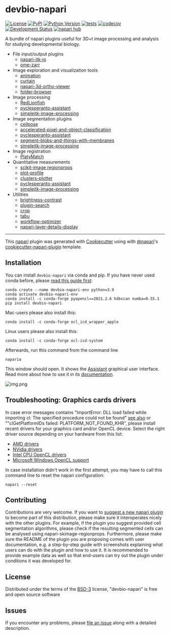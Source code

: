 # devbio-napari

[![License](https://img.shields.io/pypi/l/devbio-napari.svg?color=green)](https://github.com/haesleinhuepf/devbio-napari/raw/master/LICENSE)
[![PyPI](https://img.shields.io/pypi/v/devbio-napari.svg?color=green)](https://pypi.org/project/devbio-napari)
[![Python Version](https://img.shields.io/pypi/pyversions/devbio-napari.svg?color=green)](https://python.org)
[![tests](https://github.com/haesleinhuepf/devbio-napari/workflows/tests/badge.svg)](https://github.com/haesleinhuepf/napari-plot-profile/actions)
[![codecov](https://codecov.io/gh/haesleinhuepf/devbio-napari/branch/master/graph/badge.svg)](https://codecov.io/gh/haesleinhuepf/devbio-napari)
[![Development Status](https://img.shields.io/pypi/status/devbio-napari.svg)](https://en.wikipedia.org/wiki/Software_release_life_cycle#Alpha)
[![napari hub](https://img.shields.io/endpoint?url=https://api.napari-hub.org/shields/devbio-napari)](https://napari-hub.org/plugins/devbio-napari)


A bundle of napari plugins useful for 3D+t image processing and analysis for studying developmental biology.

* File input/output plugins
  * [napari-itk-io](https://www.napari-hub.org/plugins/napari-itk-io) 
  * [ome-zarr](https://www.napari-hub.org/plugins/napari-ome-zarr)
* Image exploration and visualization tools
  * [animation](https://www.napari-hub.org/plugins/napari-animation)
  * [curtain](https://www.napari-hub.org/plugins/napari-curtain)
  * [napari-3d-ortho-viewer](https://www.napari-hub.org/plugins/napari-3d-ortho-viewer)
  * [folder-browser](https://www.napari-hub.org/plugins/napari-folder-browser)
* Image processing 
  * [RedLionfish](https://www.napari-hub.org/plugins/RedLionfish)
  * [pyclesperanto-assistant](https://www.napari-hub.org/plugins/napari-pyclesperanto-assistant)
  * [simpleitk-image-processing](https://www.napari-hub.org/plugins/napari-simpleitk-image-processing)
* Image segmentation plugins
  * [cellpose](https://www.napari-hub.org/plugins/cellpose-napari)
  * [accelerated-pixel-and-object-classification](https://www.napari-hub.org/plugins/napari-accelerated-pixel-and-object-classification)
  * [pyclesperanto-assistant](https://www.napari-hub.org/plugins/napari-pyclesperanto-assistant)
  * [segment-blobs-and-things-with-membranes](https://www.napari-hub.org/plugins/napari-segment-blobs-and-things-with-membranes)
  * [simpleitk-image-processing](https://www.napari-hub.org/plugins/napari-simpleitk-image-processing)
* Image registration
  * [PlatyMatch](https://www.napari-hub.org/plugins/PlatyMatch)
* Quantitative measurements
  * [scikit-image regionprops](https://www.napari-hub.org/plugins/napari-skimage-regionprops)
  * [plot-profile](https://www.napari-hub.org/plugins/napari-plot-profile)
  * [clusters-plotter](https://www.napari-hub.org/plugins/napari-clusters-plotter)
  * [pyclesperanto-assistant](https://www.napari-hub.org/plugins/napari-pyclesperanto-assistant)
  * [simpleitk-image-processing](https://www.napari-hub.org/plugins/napari-simpleitk-image-processing)
* Utilities
  * [brightness-contrast](https://www.napari-hub.org/plugins/napari-brightness-contrast)
  * [plugin-search](https://www.napari-hub.org/plugins/napari-plugin-search)
  * [crop](https://www.napari-hub.org/plugins/napari-crop)
  * [tabu](https://www.napari-hub.org/plugins/napari-tabu)
  * [workflow-optimizer](https://www.napari-hub.org/plugins/napari-workflow-optimizer)
  * [napari-layer-details-display](https://www.napari-hub.org/plugins/napari-layer-details-display)
  

----------------------------------

This [napari] plugin was generated with [Cookiecutter] using with [@napari]'s [cookiecutter-napari-plugin] template.

## Installation

You can install `devbio-napari` via conda and pip. If you have never used conda before, please [read this guide first](https://biapol.github.io/blog/johannes_mueller/anaconda_getting_started/):

    conda create --name devbio-napari-env python=3.9
    conda activate devbio-napari-env
    conda install -c conda-forge pyopencl==2021.2.6 hdbscan numba=0.55.1
    pip install devbio-napari

Mac-users please also install this:

    conda install -c conda-forge ocl_icd_wrapper_apple
    
Linux users please also install this:
    
    conda install -c conda-forge ocl-icd-system

Afterwards, run this command from the command line

```
naparia
```

This window should open. It shows the [Assistant](https://www.napari-hub.org/plugins/napari-assistant) graphical user interface. 
Read more about how to use it in its [documentation](https://www.napari-hub.org/plugins/napari-assistant).

![img.png](https://github.com/haesleinhuepf/devbio-napari/raw/master/docs/screenshot.png)

## Troubleshooting: Graphics cards drivers

In case error messages contains "ImportError: DLL load failed while importing cl: The specified procedure could not be found" [see also](https://github.com/clEsperanto/pyclesperanto_prototype/issues/55) or ""clGetPlatformIDs failed: PLATFORM_NOT_FOUND_KHR", please install recent drivers for your graphics card and/or OpenCL device. Select the right driver source depending on your hardware from this list:

* [AMD drivers](https://www.amd.com/en/support)
* [NVidia drivers](https://www.nvidia.com/download/index.aspx)
* [Intel CPU OpenCL drivers](https://www.intel.com/content/www/us/en/developer/articles/tool/opencl-drivers.html#latest_CPU_runtime)
* [Microsoft Windows OpenCL support](https://www.microsoft.com/en-us/p/opencl-and-opengl-compatibility-pack/9nqpsl29bfff)

In case installation didn't work in the first attempt, you may have to call this command line to reset the napari configuration:

```
napari --reset
```

## Contributing

Contributions are very welcome. 
If you want to [suggest a new napari plugin](https://github.com/haesleinhuepf/devbio-napari/pulls) to become part of this distribution, please make sure it interoperates nicely with the other plugins. 
For example, if the plugin you suggest provided cell segmentation algorithms, please check if the resulting segmented cells can be analysed using napari-skimage-regionprops.
Furthermore, please make sure the README of the plugin you are proposing comes with user documentation, e.g. a step-by-step guide with screenshots explaining what users can do with the plugin and how to use it. 
It is recommended to provide example data as well so that end-users can try out the plugin under conditions it was developed for.

## License

Distributed under the terms of the [BSD-3] license,
"devbio-napari" is free and open source software

## Issues

If you encounter any problems, please [file an issue] along with a detailed description.

[napari]: https://github.com/napari/napari
[Cookiecutter]: https://github.com/audreyr/cookiecutter
[@napari]: https://github.com/napari
[MIT]: http://opensource.org/licenses/MIT
[BSD-3]: http://opensource.org/licenses/BSD-3-Clause
[GNU GPL v3.0]: http://www.gnu.org/licenses/gpl-3.0.txt
[GNU LGPL v3.0]: http://www.gnu.org/licenses/lgpl-3.0.txt
[Apache Software License 2.0]: http://www.apache.org/licenses/LICENSE-2.0
[Mozilla Public License 2.0]: https://www.mozilla.org/media/MPL/2.0/index.txt
[cookiecutter-napari-plugin]: https://github.com/napari/cookiecutter-napari-plugin
[file an issue]: https://github.com/haesleinhuepf/devbio/issues
[napari]: https://github.com/napari/napari
[tox]: https://tox.readthedocs.io/en/latest/
[pip]: https://pypi.org/project/pip/
[PyPI]: https://pypi.org/
